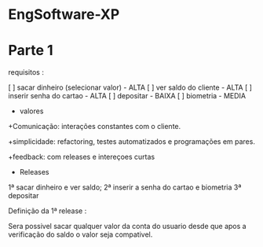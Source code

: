# EngSoftware-XP
# Parte 1

requisitos : 

[ ] sacar dinheiro (selecionar valor) - ALTA
[ ] ver saldo do cliente - ALTA
[ ] inserir senha do cartao - ALTA
[ ] depositar - BAIXA
[ ] biometria - MEDIA

- valores

+Comunicação: interações constantes com o cliente.

+simplicidade: refactoring, testes automatizados e programações em pares.

+feedback: com releases e intereçoes curtas


-  Releases 
 
1ª sacar dinheiro e ver saldo;
2ª inserir a senha do cartao e biometria 
3ª depositar

Definição da 1ª release : 

Sera possivel sacar qualquer valor da conta do usuario desde que 
apos a verificação do saldo o valor seja compativel.
